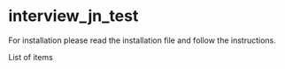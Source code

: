 # interview_jn_test

For installation please read the installation file and follow the instructions.

List of items
